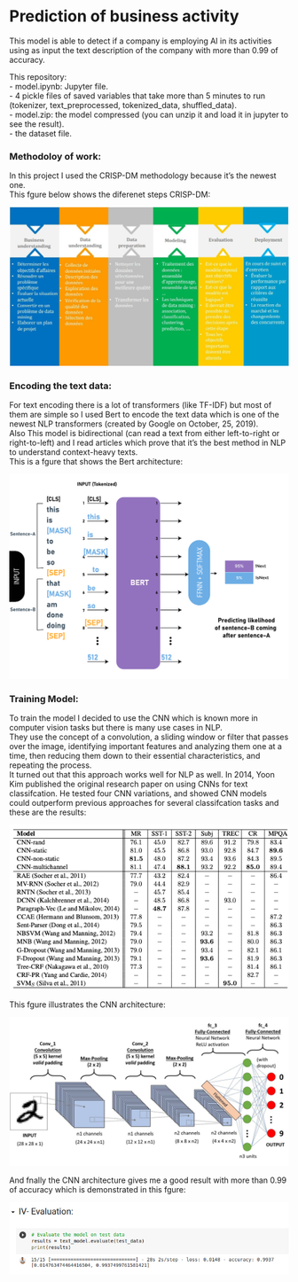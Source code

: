 # Prediction of business activity

This model is able to detect if a company is employing AI in its activities using as input the text description of the company with more than 0.99 of accuracy.

This repository:<br/>
    - model.ipynb: Jupyter file.<br/>
    - 4 pickle files of saved variables that take more than 5 minutes to run (tokenizer, text_preprocessed, tokenized_data, shuffled_data).<br/>
    - model.zip: the model compressed (you can unzip it and load it in jupyter to see the result).<br/>
    - the dataset file.<br/>

### Methodoloy of work:
In this project I used the CRISP-DM methodology because it’s the newest one.<br/>
This fgure below shows the diferenet steps CRISP-DM:

![](crispdm.png)


### Encoding the text data:
For text encoding there is a lot of transformers (like TF-IDF) but most of them are simple so I used Bert to encode the text data which is one of the newest NLP transformers (created by Google on October, 25, 2019).<br/>
Also This model is bidirectional (can read a text from either left-to-right or right-to-left) and I read articles which prove that it’s the best method in NLP to understand context-heavy texts.<br/>
This is a fgure that shows the Bert architecture:

![](bert.jpg)


### Training Model:

To train the model I decided to use the CNN which is known more in computer vision tasks but there is many use cases in NLP.<br/>
They use the concept of a convolution, a sliding window or filter that passes over the image, identifying important features and analyzing them one at a time, then reducing them down to their essential characteristics, and repeating the process.<br/>
It turned out that this approach works well for NLP as well. In 2014, Yoon Kim published the original research paper on using CNNs for text classifcation. He tested four CNN variations, and showed CNN models could outperform previous approaches for several classifcation tasks and these are the results:

![](research-result.png)


This fgure illustrates the CNN architecture:

![](cnn.jpg)


And fnally the CNN architecture gives me a good result with more than 0.99 of accuracy which is demonstrated in this fgure:

![](evaluation.png)
